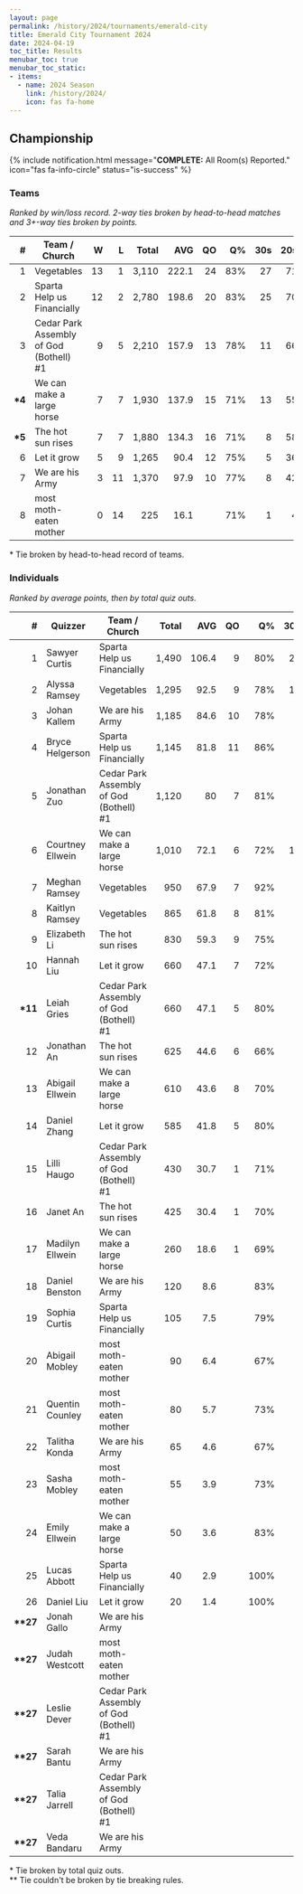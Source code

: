 ```yaml
---
layout: page
permalink: /history/2024/tournaments/emerald-city
title: Emerald City Tournament 2024
date: 2024-04-19
toc_title: Results
menubar_toc: true
menubar_toc_static:
- items:
  - name: 2024 Season
    link: /history/2024/
    icon: fas fa-home
---
```



## Championship

{% include notification.html
   message="<b>COMPLETE:</b> All Room(s) Reported."
   icon="fas fa-info-circle"
   status="is-success" %}


### Teams

*Ranked by win/loss record. 2-way ties broken by head-to-head matches and 3+-way ties broken by points.*

| # | Team / Church | W | L | Total | AVG | QO | Q% | 30s | 20s | 10s |
|--:|---|--:|--:|--:|--:|--:|--:|--:|--:|--:|
| 1 | Vegetables | 13 | 1 | 3,110 | 222.1 | 24 | 83% | 27 | 71 | 74 |
| 2 | Sparta Help us Financially | 12 | 2 | 2,780 | 198.6 | 20 | 83% | 25 | 70 | 51 |
| 3 | Cedar Park Assembly of God (Bothell) #1 | 9 | 5 | 2,210 | 157.9 | 13 | 78% | 11 | 66 | 65 |
| **\*4** | We can make a large horse | 7 | 7 | 1,930 | 137.9 | 15 | 71% | 13 | 55 | 66 |
| **\*5** | The hot sun rises | 7 | 7 | 1,880 | 134.3 | 16 | 71% | 8 | 58 | 66 |
| 6 | Let it grow | 5 | 9 | 1,265 | 90.4 | 12 | 75% | 5 | 36 | 45 |
| 7 | We are his Army | 3 | 11 | 1,370 | 97.9 | 10 | 77% | 8 | 42 | 32 |
| 8 | most moth-eaten mother | 0 | 14 | 225 | 16.1 |  | 71% | 1 | 4 | 24 |

\* Tie broken by head-to-head record of teams.

### Individuals

*Ranked by average points, then by total quiz outs.*

| # | Quizzer | Team / Church | Total | AVG | QO | Q% | 30s | 20s | 10s |
|--:|---|---|--:|--:|--:|--:|--:|--:|--:|
| 1 | Sawyer Curtis | Sparta Help us Financially | 1,490 | 106.4 | 9 | 80% | 24 | 37 | 3 |
| 2 | Alyssa Ramsey | Vegetables | 1,295 | 92.5 | 9 | 78% | 18 | 34 | 7 |
| 3 | Johan Kallem | We are his Army | 1,185 | 84.6 | 10 | 78% | 8 | 37 | 17 |
| 4 | Bryce Helgerson | Sparta Help us Financially | 1,145 | 81.8 | 11 | 86% | 1 | 32 | 34 |
| 5 | Jonathan Zuo | Cedar Park Assembly of God (Bothell) #1 | 1,120 | 80 | 7 | 81% | 3 | 51 | 1 |
| 6 | Courtney Ellwein | We can make a large horse | 1,010 | 72.1 | 6 | 72% | 12 | 36 | 5 |
| 7 | Meghan Ramsey | Vegetables | 950 | 67.9 | 7 | 92% | 7 | 16 | 32 |
| 8 | Kaitlyn Ramsey | Vegetables | 865 | 61.8 | 8 | 81% | 2 | 21 | 35 |
| 9 | Elizabeth Li | The hot sun rises | 830 | 59.3 | 9 | 75% | 5 | 20 | 28 |
| 10 | Hannah Liu | Let it grow | 660 | 47.1 | 7 | 72% | 3 | 17 | 28 |
| **\*11** | Leiah Gries | Cedar Park Assembly of God (Bothell) #1 | 660 | 47.1 | 5 | 80% | 1 | 3 | 56 |
| 12 | Jonathan An | The hot sun rises | 625 | 44.6 | 6 | 66% | 3 | 22 | 16 |
| 13 | Abigail Ellwein | We can make a large horse | 610 | 43.6 | 8 | 70% |  | 8 | 46 |
| 14 | Daniel Zhang | Let it grow | 585 | 41.8 | 5 | 80% | 2 | 19 | 15 |
| 15 | Lilli Haugo | Cedar Park Assembly of God (Bothell) #1 | 430 | 30.7 | 1 | 71% | 7 | 12 | 8 |
| 16 | Janet An | The hot sun rises | 425 | 30.4 | 1 | 70% |  | 16 | 22 |
| 17 | Madilyn Ellwein | We can make a large horse | 260 | 18.6 | 1 | 69% | 1 | 10 | 11 |
| 18 | Daniel Benston | We are his Army | 120 | 8.6 |  | 83% |  | 4 | 6 |
| 19 | Sophia Curtis | Sparta Help us Financially | 105 | 7.5 |  | 79% |  | 1 | 10 |
| 20 | Abigail Mobley | most moth-eaten mother | 90 | 6.4 |  | 67% | 1 | 1 | 8 |
| 21 | Quentin Counley | most moth-eaten mother | 80 | 5.7 |  | 73% |  | 1 | 10 |
| 22 | Talitha Konda | We are his Army | 65 | 4.6 |  | 67% |  | 1 | 9 |
| 23 | Sasha Mobley | most moth-eaten mother | 55 | 3.9 |  | 73% |  | 2 | 6 |
| 24 | Emily Ellwein | We can make a large horse | 50 | 3.6 |  | 83% |  | 1 | 4 |
| 25 | Lucas Abbott | Sparta Help us Financially | 40 | 2.9 |  | 100% |  |  | 4 |
| 26 | Daniel Liu | Let it grow | 20 | 1.4 |  | 100% |  |  | 2 |
| **\*\*27** | Jonah Gallo | We are his Army |  |  |  |  |  |  |  |
| **\*\*27** | Judah Westcott | most moth-eaten mother |  |  |  |  |  |  |  |
| **\*\*27** | Leslie Dever | Cedar Park Assembly of God (Bothell) #1 |  |  |  |  |  |  |  |
| **\*\*27** | Sarah Bantu | We are his Army |  |  |  |  |  |  |  |
| **\*\*27** | Talia Jarrell | Cedar Park Assembly of God (Bothell) #1 |  |  |  |  |  |  |  |
| **\*\*27** | Veda Bandaru | We are his Army |  |  |  |  |  |  |  |

\* Tie broken by total quiz outs.\
\*\* Tie couldn't be broken by tie breaking rules.

